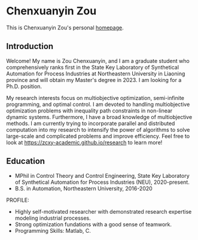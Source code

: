 # Chenxuanyin Zou
This is Chenxuanyin Zou's personal [homepage](https://zcxyacademic.com/).

## Introduction
Welcome! My name is Zou Chenxuanyin, and I am a graduate student who comprehensively ranks first in the State Key Laboratory of Synthetical Automation for Process Industries at Northeastern University in Liaoning province and will obtain my Master's degree in 2023. I am looking for a Ph.D. position.

My research interests focus on multiobjective optimization, semi-infinite programming, and optimal control. I am devoted to handling multiobjective optimization problems with inequality path constraints in non-linear dynamic systems. Furthermore, I have a broad knowledge of multiobjective methods. I am currently trying to incorporate parallel and distributed computation into my research to intensify the power of algorithms to solve large-scale and complicated problems and improve efficiency. Feel free to look at https://zcxy-academic.github.io/research to learn more!


## Education
* MPhil in Control Theory and Control  Engineering, State Key Laboratory of Synthetical Automation for Process Industries (NEU), 2020-present.
* B.S. in Automation, Northeastern University, 2016-2020


PROFILE:
* Highly self-motivated researcher with demonstrated research expertise modeling industrial processes. 
* Strong optimization fundations with a good sense of teamwork.
* Programming Skills: Matlab, C.

